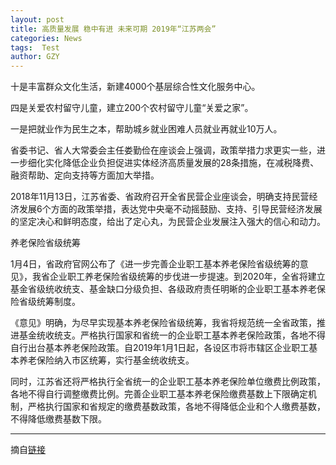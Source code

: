 ```yaml
---
layout: post
title: 高质量发展 稳中有进 未来可期 2019年“江苏两会”
categories: News
tags:  Test
author: GZY
---
```


十是丰富群众文化生活，新建4000个基层综合性文化服务中心。

四是关爱农村留守儿童，建立200个农村留守儿童“关爱之家”。

一是把就业作为民生之本，帮助城乡就业困难人员就业再就业10万人。

省委书记、省人大常委会主任娄勤俭在座谈会上强调，政策举措力求更实一些，进一步细化实化降低企业负担促进实体经济高质量发展的28条措施，在减税降费、融资帮助、定向支持等方面加大举措。

2018年11月13日，江苏省委、省政府召开全省民营企业座谈会，明确支持民营经济发展6个方面的政策举措，表达党中央毫不动摇鼓励、支持、引导民营经济发展的坚定决心和鲜明态度，给出了定心丸，为民营企业发展注入强大的信心和动力。

养老保险省级统筹

1月4日，省政府官网公布了《进一步完善企业职工基本养老保险省级统筹的意见》，我省企业职工养老保险省级统筹的步伐进一步提速。到2020年，全省将建立基金省级统收统支、基金缺口分级负担、各级政府责任明晰的企业职工基本养老保险省级统筹制度。

《意见》明确，为尽早实现基本养老保险省级统筹，我省将规范统一全省政策，推进基金统收统支。严格执行国家和省统一的企业职工基本养老保险政策，各地不得自行出台基本养老保险政策。自2019年1月1日起，各设区市将市辖区企业职工基本养老保险纳入市区统筹，实行基金统收统支。

同时，江苏省还将严格执行全省统一的企业职工基本养老保险单位缴费比例政策，各地不得自行调整缴费比例。完善企业职工基本养老保险缴费基数上下限确定机制，严格执行国家和省规定的缴费基数政策，各地不得降低企业和个人缴费基数，不得降低缴费基数下限。

*****

摘自[链接](http://js.ifeng.com/special/2019jslh/)
